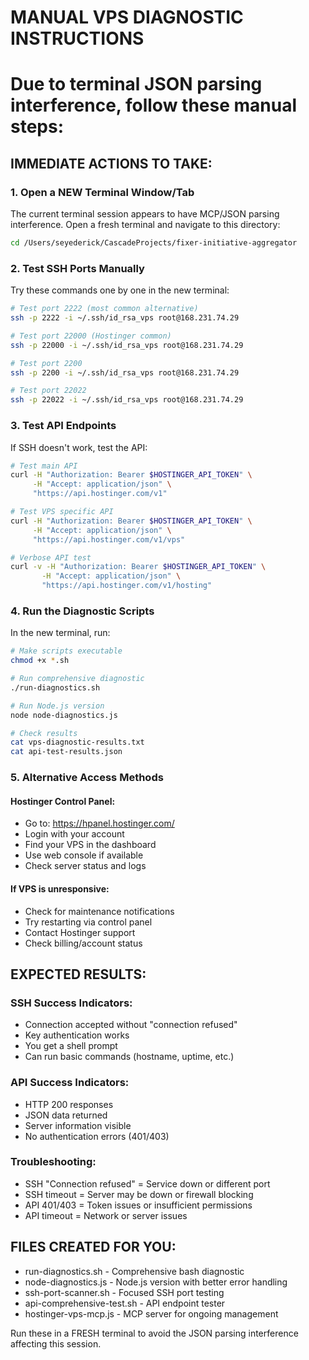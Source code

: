 # MANUAL VPS DIAGNOSTIC INSTRUCTIONS
# Due to terminal JSON parsing interference, follow these manual steps:

## IMMEDIATE ACTIONS TO TAKE:

### 1. Open a NEW Terminal Window/Tab
The current terminal session appears to have MCP/JSON parsing interference.
Open a fresh terminal and navigate to this directory:

```bash
cd /Users/seyederick/CascadeProjects/fixer-initiative-aggregator
```

### 2. Test SSH Ports Manually
Try these commands one by one in the new terminal:

```bash
# Test port 2222 (most common alternative)
ssh -p 2222 -i ~/.ssh/id_rsa_vps root@168.231.74.29

# Test port 22000 (Hostinger common)
ssh -p 22000 -i ~/.ssh/id_rsa_vps root@168.231.74.29

# Test port 2200
ssh -p 2200 -i ~/.ssh/id_rsa_vps root@168.231.74.29

# Test port 22022
ssh -p 22022 -i ~/.ssh/id_rsa_vps root@168.231.74.29
```

### 3. Test API Endpoints
If SSH doesn't work, test the API:

```bash
# Test main API
curl -H "Authorization: Bearer $HOSTINGER_API_TOKEN" \
     -H "Accept: application/json" \
     "https://api.hostinger.com/v1"

# Test VPS specific API
curl -H "Authorization: Bearer $HOSTINGER_API_TOKEN" \
     -H "Accept: application/json" \
     "https://api.hostinger.com/v1/vps"

# Verbose API test
curl -v -H "Authorization: Bearer $HOSTINGER_API_TOKEN" \
       -H "Accept: application/json" \
       "https://api.hostinger.com/v1/hosting"
```

### 4. Run the Diagnostic Scripts
In the new terminal, run:

```bash
# Make scripts executable
chmod +x *.sh

# Run comprehensive diagnostic
./run-diagnostics.sh

# Run Node.js version
node node-diagnostics.js

# Check results
cat vps-diagnostic-results.txt
cat api-test-results.json
```

### 5. Alternative Access Methods

#### Hostinger Control Panel:
- Go to: https://hpanel.hostinger.com/
- Login with your account
- Find your VPS in the dashboard
- Use web console if available
- Check server status and logs

#### If VPS is unresponsive:
- Check for maintenance notifications
- Try restarting via control panel
- Contact Hostinger support
- Check billing/account status

## EXPECTED RESULTS:

### SSH Success Indicators:
- Connection accepted without "connection refused"
- Key authentication works
- You get a shell prompt
- Can run basic commands (hostname, uptime, etc.)

### API Success Indicators:
- HTTP 200 responses
- JSON data returned
- Server information visible
- No authentication errors (401/403)

### Troubleshooting:
- SSH "Connection refused" = Service down or different port
- SSH timeout = Server may be down or firewall blocking
- API 401/403 = Token issues or insufficient permissions
- API timeout = Network or server issues

## FILES CREATED FOR YOU:
- run-diagnostics.sh - Comprehensive bash diagnostic
- node-diagnostics.js - Node.js version with better error handling
- ssh-port-scanner.sh - Focused SSH port testing
- api-comprehensive-test.sh - API endpoint tester
- hostinger-vps-mcp.js - MCP server for ongoing management

Run these in a FRESH terminal to avoid the JSON parsing interference affecting this session.
